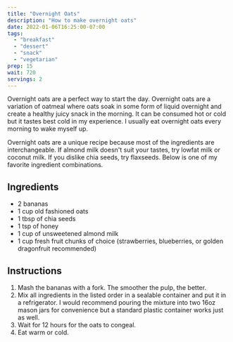 ```yaml
---
title: "Overnight Oats"
description: "How to make overnight oats"
date: 2022-01-06T16:25:00-07:00
tags:
  - "breakfast"
  - "dessert"
  - "snack"
  - "vegetarian"
prep: 15
wait: 720
servings: 2
---
```


Overnight oats are a perfect way to start the day. Overnight oats are a variation of oatmeal where oats soak in some form of liquid overnight and create a healthy juicy snack in the morning. It can be consumed hot or cold but it tastes best cold in my experience. I usually eat overnight oats every morning to wake myself up.

Overnight oats are a unique recipe because most of the ingredients are interchangeable. If almond milk doesn't suit your tastes, try lowfat milk or coconut milk. If you dislike chia seeds, try flaxseeds. Below is one of my favorite ingredient combinations.

## Ingredients

* 2 bananas
* 1 cup old fashioned oats
* 1 tbsp of chia seeds
* 1 tsp of honey
* 1 cup of unsweetened almond milk
* 1 cup fresh fruit chunks of choice (strawberries, blueberries, or golden dragonfruit recommended)

## Instructions

1. Mash the bananas with a fork. The smoother the pulp, the better.
2. Mix all ingredients in the listed order in a sealable container and put it in a refrigerator. I would recommend pouring the mixture into two 16oz mason jars for convenience but a standard plastic container works just as well.
3. Wait for 12 hours for the oats to congeal.
4. Eat warm or cold.
